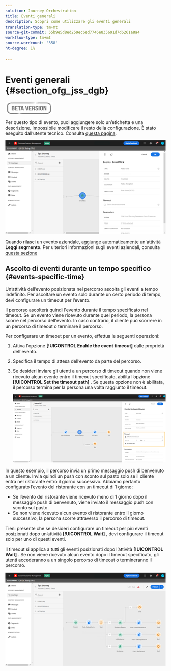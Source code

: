 ```yaml
---
solution: Journey Orchestration
title: Eventi generali
description: Scopri come utilizzare gli eventi generali
translation-type: tm+mt
source-git-commit: 55b9e5d8ed259ec6ed7746e835691d7d6261a8a4
workflow-type: tm+mt
source-wordcount: '358'
ht-degree: 1%

---
```


# Eventi generali {#section_ofg_jss_dgb}

![](../assets/do-not-localize/badge.png)

Per questo tipo di evento, puoi aggiungere solo un’etichetta e una descrizione. Impossibile modificare il resto della configurazione. È stato eseguito dall’utente tecnico. Consulta [questa pagina](../event/about-events.md).

![](../assets/general-events.png)

Quando rilasci un evento aziendale, aggiunge automaticamente un&#39;attività **Leggi segmento**. Per ulteriori informazioni sugli eventi aziendali, consulta [questa sezione](../event/about-events.md)

## Ascolto di eventi durante un tempo specifico {#events-specific-time}

Un’attività dell’evento posizionata nel percorso ascolta gli eventi a tempo indefinito. Per ascoltare un evento solo durante un certo periodo di tempo, devi configurare un timeout per l’evento.

Il percorso ascolterà quindi l&#39;evento durante il tempo specificato nel timeout. Se un evento viene ricevuto durante quel periodo, la persona scorre nel percorso dell&#39;evento. In caso contrario, il cliente può scorrere in un percorso di timeout o terminare il percorso.

Per configurare un timeout per un evento, effettua le seguenti operazioni:

1. Attiva l&#39;opzione **[!UICONTROL Enable the event timeout]** dalle proprietà dell&#39;evento.

1. Specifica il tempo di attesa dell’evento da parte del percorso.

1. Se desideri inviare gli utenti a un percorso di timeout quando non viene ricevuto alcun evento entro il timeout specificato, abilita l’opzione **[!UICONTROL Set the timeout path]** . Se questa opzione non è abilitata, il percorso termina per la persona una volta raggiunto il timeout.

   ![](../assets/event-timeout.png)

In questo esempio, il percorso invia un primo messaggio push di benvenuto a un cliente. Invia quindi un push con sconto sul pasto solo se il cliente entra nel ristorante entro il giorno successivo. Abbiamo pertanto configurato l’evento del ristorante con un timeout di 1 giorno:

* Se l’evento del ristorante viene ricevuto meno di 1 giorno dopo il messaggio push di benvenuto, viene inviato il messaggio push con sconto sul pasto.
* Se non viene ricevuto alcun evento di ristorante entro il giorno successivo, la persona scorre attraverso il percorso di timeout.

Tieni presente che se desideri configurare un timeout per più eventi posizionati dopo un’attività **[!UICONTROL Wait]** , devi configurare il timeout solo per uno di questi eventi.

Il timeout si applica a tutti gli eventi posizionati dopo l’attività **[!UICONTROL Wait]** . Se non viene ricevuto alcun evento dopo il timeout specificato, gli utenti accederanno a un singolo percorso di timeout o termineranno il percorso.

![](../assets/event-timeout-group.png)
